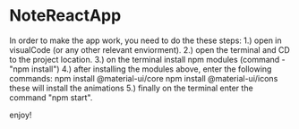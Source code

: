 # NoteReactApp

In order to make the app work, you need to do the these steps:
1.) open in visualCode (or any other relevant enviorment).
2.) open the terminal and CD to the project location.
3.) on the terminal install npm modules (command - "npm install")
4.) after installing the modules above, enter the following commands:
	npm install @material-ui/core
	npm install @material-ui/icons
	these will install the animations
5.) finally on the terminal enter the command "npm start".

enjoy!
